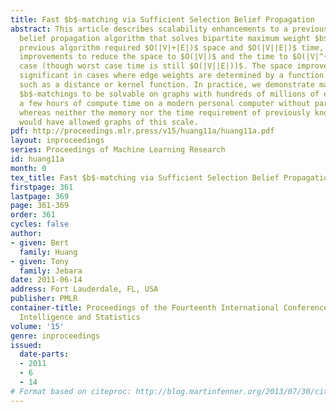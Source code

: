 ```yaml
---
title: Fast $b$-matching via Sufficient Selection Belief Propagation
abstract: This article describes scalability enhancements to a previously established
  belief propagation algorithm that solves bipartite maximum weight $b$-matching. The
  previous algorithm required $O(|V|+|E|)$ space and $O(|V||E|)$ time, whereas we apply
  improvements to reduce the space to $O(|V|)$ and the time to $O(|V|^{2.5})$ in the expected
  case (though worst case time is still $O(|V||E|))$. The space improvement is most
  significant in cases where edge weights are determined by a function of node descriptors,
  such as a distance or kernel function. In practice, we demonstrate maximum weight
  $b$-matchings to be solvable on graphs with hundreds of millions of edges in only
  a few hours of compute time on a modern personal computer without parallelization,
  whereas neither the memory nor the time requirement of previously known algorithms
  would have allowed graphs of this scale.
pdf: http://proceedings.mlr.press/v15/huang11a/huang11a.pdf
layout: inproceedings
series: Proceedings of Machine Learning Research
id: huang11a
month: 0
tex_title: Fast $b$-matching via Sufficient Selection Belief Propagation
firstpage: 361
lastpage: 369
page: 361-369
order: 361
cycles: false
author:
- given: Bert
  family: Huang
- given: Tony
  family: Jebara
date: 2011-06-14
address: Fort Lauderdale, FL, USA
publisher: PMLR
container-title: Proceedings of the Fourteenth International Conference on Artificial
  Intelligence and Statistics
volume: '15'
genre: inproceedings
issued:
  date-parts:
  - 2011
  - 6
  - 14
# Format based on citeproc: http://blog.martinfenner.org/2013/07/30/citeproc-yaml-for-bibliographies/
---
```

